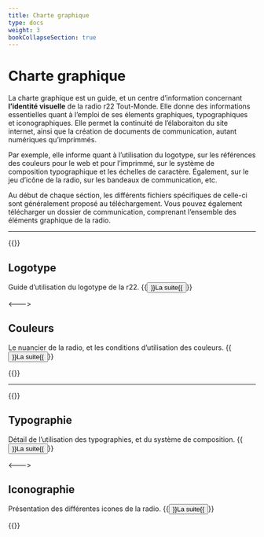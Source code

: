 ```yaml
---
title: Charte graphique
type: docs
weight: 3
bookCollapseSection: true
---
```


# Charte graphique

La charte graphique est un guide, et un centre d’information concernant **l’identité visuelle** de la radio r22 Tout-Monde. Elle donne des informations essentielles quant à l’emploi de ses élements graphiques, typographiques et iconographiques. Elle permet la continuité de l’élaboraiton du site internet, ainsi que la création de documents de communication, autant numériques qu’imprimmés.

Par exemple, elle informe quant à l’utilisation du logotype, sur les références des couleurs pour le web et pour l’imprimmé, sur le système de composition typographique et les échelles de caractère. Également, sur le jeu d’icône de la radio, sur les bandeaux de communication, etc.

Au début de chaque séction, les différents fichiers spécifiques de celle-ci sont généralement proposé au téléchargement. Vous pouvez également télécharger un dossier de communication, comprenant l’ensemble des éléments graphique de la radio.

----

{{<columns>}}

## Logotype
Guide d’utilisation du logotype de la r22.
{{<button relref="">}}La suite{{</button>}}

<--->

## Couleurs
Le nuancier de la radio, et les conditions d’utilisation des couleurs.
{{<button relref="">}}La suite{{</button>}}

{{</columns>}}

----

{{<columns>}}

## Typographie
Détail de l’utilisation des typographies, et du système de composition.
{{<button relref="">}}La suite{{</button>}}

<--->

## Iconographie
Présentation des différentes icones de la radio.
{{<button relref="">}}La suite{{</button>}}

{{</columns>}}
